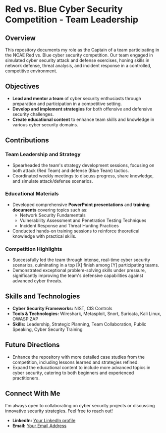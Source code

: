 # Red vs. Blue Cyber Security Competition - Team Leadership

## Overview

This repository documents my role as the Captain of a team participating in the NCAE Red vs. Blue cyber security competition. Our team engaged in simulated cyber security attack and defense exercises, honing skills in network defense, threat analysis, and incident response in a controlled, competitive environment.

## Objectives

- **Lead and mentor a team** of cyber security enthusiasts through preparation and participation in a competitive setting.
- **Develop and implement strategies** for both offensive and defensive security challenges.
- **Create educational content** to enhance team skills and knowledge in various cyber security domains.

## Contributions

### Team Leadership and Strategy

- Spearheaded the team's strategy development sessions, focusing on both attack (Red Team) and defense (Blue Team) tactics.
- Coordinated weekly meetings to discuss progress, share knowledge, and simulate attack/defense scenarios.

### Educational Materials

- Developed comprehensive **PowerPoint presentations** and **training documents** covering topics such as:
  - Network Security Fundamentals
  - Vulnerability Assessment and Penetration Testing Techniques
  - Incident Response and Threat Hunting Practices
- Conducted hands-on training sessions to reinforce theoretical knowledge with practical skills.

### Competition Highlights

- Successfully led the team through intense, real-time cyber security scenarios, culminating in a top [X] finish among [Y] participating teams.
- Demonstrated exceptional problem-solving skills under pressure, significantly improving the team's defensive capabilities against advanced cyber threats.

## Skills and Technologies

- **Cyber Security Frameworks:** NIST, CIS Controls
- **Tools & Technologies:** Wireshark, Metasploit, Snort, Suricata, Kali Linux, OWASP ZAP
- **Skills:** Leadership, Strategic Planning, Team Collaboration, Public Speaking, Cyber Security Training

## Future Directions

- Enhance the repository with more detailed case studies from the competition, including lessons learned and strategies refined.
- Expand the educational content to include more advanced topics in cyber security, catering to both beginners and experienced practitioners.

## Connect With Me

I'm always open to collaborating on cyber security projects or discussing innovative security strategies. Feel free to reach out!

- **LinkedIn:** [Your LinkedIn profile](#)
- **Email:** [Your Email Address](#)
